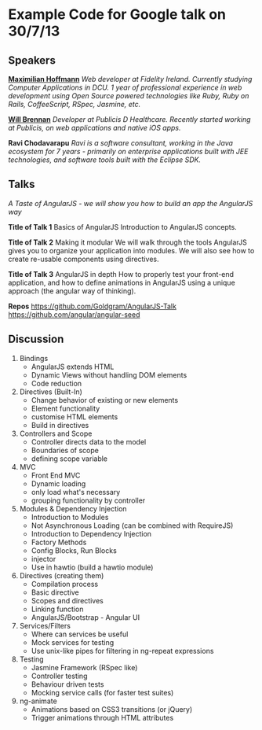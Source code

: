 # Example Code for Google talk on 30/7/13

## Speakers

__[Maximilian Hoffmann](http://github.com/tsov)__
*Web developer at Fidelity Ireland. Currently studying Computer Applications in DCU. 1 year of professional experience in web development using Open Source powered technologies like Ruby, Ruby on Rails, CoffeeScript, RSpec, Jasmine, etc.*

__[Will Brennan](http://github.com/Goldgram)__
*Developer at Publicis D Healthcare. Recently started working at Publicis,  on web applications and native iOS apps.*

__Ravi Chodavarapu__
*Ravi is a software consultant, working in the Java ecosystem for 7 years - primarily on enterprise applications built with JEE technologies, and software tools built with the Eclipse SDK.*


## Talks

*A Taste of AngularJS - we will show you how to build an app the AngularJS way*

__Title of Talk 1__
Basics of AngularJS
Introduction to AngularJS concepts.

__Title of Talk 2__
Making it modular
We will walk through the tools AngularJS gives you to organize your application into modules. We will also see how to create re-usable components using directives.

__Title of Talk 3__
AngularJS in depth
How to properly test your front-end application, and how to define animations in AngularJS using a unique approach (the angular way of thinking).


__Repos__
https://github.com/Goldgram/AngularJS-Talk
https://github.com/angular/angular-seed


## Discussion

1. Bindings
    * AngularJS extends HTML
    * Dynamic Views without handling DOM elements
    * Code reduction
2. Directives (Built-In)
	* Change behavior of existing or new elements
    * Element functionality
    * customise HTML elements
    * Build in directives
3. Controllers and Scope
    * Controller directs data to the model
    * Boundaries of scope
    * defining scope variable
4. MVC
    * Front End MVC
    * Dynamic loading
    * only load what's necessary
    * grouping functionality by controller
5. Modules & Dependency Injection
	* Introduction to Modules
    * Not Asynchronous Loading (can be combined with RequireJS)
    * Introduction to Dependency Injection
    * Factory Methods
    * Config Blocks, Run Blocks
    * injector
    * Use in hawtio (build a hawtio module)
6. Directives (creating them)
	* Compilation process
    * Basic directive
    * Scopes and directives
    * Linking function
    * AngularJS/Bootstrap - Angular UI
7. Services/Filters
	* Where can services be useful
	* Mock services for testing
	* Use unix-like pipes for filtering in ng-repeat expressions
8. Testing
	* Jasmine Framework (RSpec like)
	* Controller testing
	* Behaviour driven tests
	* Mocking service calls (for faster test suites)
9. ng-animate
	* Animations based on CSS3 transitions (or jQuery)
	* Trigger animations through HTML attributes
